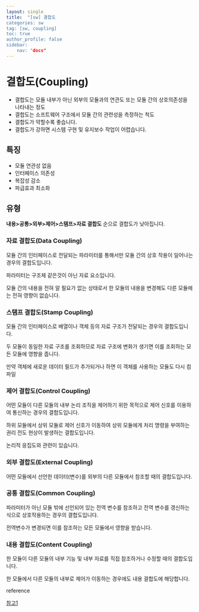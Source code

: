 ```yaml
---
layout: single
title:  "[sw] 결합도
categories: sw
tag: [sw, coupling]
toc: true
author_profile: false
sidebar:
    nav: "docs"
---
```




# 결합도(Coupling)

- 결합도는 모듈 내부가 아닌 외부의 모듈과의 연관도 또는 모듈 간의 상호의존성을 나타내는 정도
- 결합도는 소프트웨어 구조에서 모듈 간의 관련성을 측정하는 척도
- 결합도가 약할수록 좋습니다.
- 결합도가 강하면 시스템 구현 및 유지보수 작업이 어렵습니다.



## 특징

- 모듈 연관성 없음
- 인터페이스 의존성
- 복잡성 감소
- 파급효과 최소화



## 유형

**내용>공통>외부>제어>스탬프>자료 결합도** 순으로 결합도가 낮아집니다.



### 자료 결합도(Data Coupling)

모듈 간의 인터페이스로 전달되는 파라미터를 통해서만 모듈 간의 상호 작용이 일어나는 경우의 결합도입니다.

파라미터는 구조체 같은것이 아닌 자료 요소입니다.

모듈 간의 내용을 전혀 알 필요가 없는 상태로서 한 모듈의 내용을 변경해도 다른 모듈에는 전혀 영향이 없습니다. 



### 스탬프 결합도(Stamp Coupling)

모듈 간의 인터페이스로 배열이나 객체 등의 자료 구조가 전달되는 경우의 결합도입니다.

두 모듈이 동일한 자료 구조를 조회하므로 자료 구조에 변화가 생기면 이를 조회하는 모든 모듈에 영향을 줍니다.

만약 객체에 새로운 데이터 필드가 추가되거나 하면 이 객체를 사용하는 모듈도 다시 컴파일



### 제어 결합도(Control Coupling)

어떤 모듈이 다른 모듈의 내부 논리 조직을 제어하기 위한 목적으로 제어 신호를 이용하여 통신하는 경우의 결합도입니다.

하위 모듈에서 상위 모듈로 제어 신호가 이동하여 상위 모듈에게 처리 명령을 부여하는 권리 전도 현상이 발생하는 결합도입니다.

논리적 응집도와 관련이 있습니다.



### 외부 결합도(External Coupling)

어떤 모듈에서 선언한 데이터(변수)를 외부의 다른 모듈에서 참조할 때의 결합도입니다.



### 공통 결합도(Common Coupling)

파라미터가 아닌 모듈 밖에 선언되어 있는 전역 변수를 참조하고 전역 변수를 갱신하는 식으로 상호작용하는 경우의 결합도입니다.

전역변수가 변경되면 이를 참조하는 모든 모듈에서 영향을 받습니다. 



### 내용 결합도(Content Coupling)

한 모듈이 다른 모듈의 내부 기능 및 내부 자료를 직접 참조하거나 수정할 때의 결합도입니다.

한 모듈에서 다른 모듈의 내부로 제어가 이동하는 경우에도 내용 결합도에 해당합니다.







reference

[참고1](https://computer-science-student.tistory.com/140)

